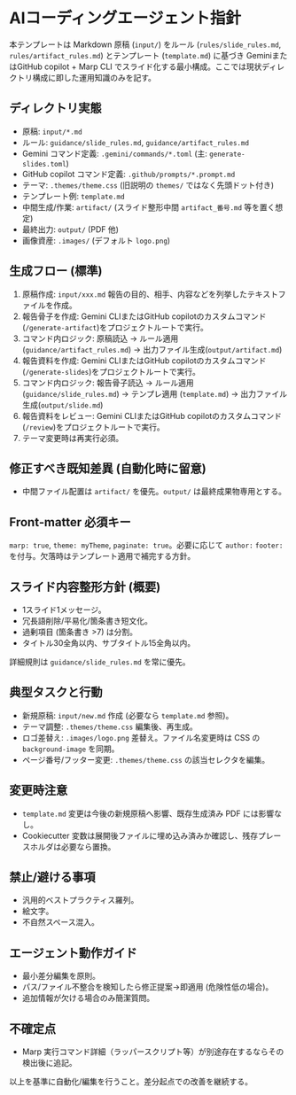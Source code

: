 # AIコーディングエージェント指針

本テンプレートは Markdown 原稿 (`input/`) をルール (`rules/slide_rules.md`, `rules/artifact_rules.md`) とテンプレート (`template.md`) に基づき GeminiまたはGitHub copilot + Marp CLI でスライド化する最小構成。ここでは現状ディレクトリ構成に即した運用知識のみを記す。

## ディレクトリ実態
- 原稿: `input/*.md`
- ルール: `guidance/slide_rules.md`, `guidance/artifact_rules.md`
- Gemini コマンド定義: `.gemini/commands/*.toml` (主: `generate-slides.toml`)
- GitHub copilot コマンド定義: `.github/prompts/*.prompt.md`
- テーマ: `.themes/theme.css` (旧説明の `themes/` ではなく先頭ドット付き)
- テンプレート例: `template.md`
- 中間生成/作業: `artifact/` (スライド整形中間 `artifact_番号.md` 等を置く想定)
- 最終出力: `output/` (PDF 他)
- 画像資産: `.images/` (デフォルト `logo.png`)

## 生成フロー (標準)
1. 原稿作成: `input/xxx.md` 報告の目的、相手、内容などを列挙したテキストファイルを作成。
2. 報告骨子を作成: Gemini CLIまたはGitHub copilotのカスタムコマンド(`/generate-artifact`)をプロジェクトルートで実行。
3. コマンド内ロジック: 原稿読込 → ルール適用 (`guidance/artifact_rules.md`) → 出力ファイル生成(`output/artifact.md`)
4. 報告資料を作成: Gemini CLIまたはGitHub copilotのカスタムコマンド(`/generate-slides`)をプロジェクトルートで実行。
5. コマンド内ロジック: 報告骨子読込 → ルール適用 (`guidance/slide_rules.md`) → テンプレ適用 (`template.md`) → 出力ファイル生成(`output/slide.md`)
6. 報告資料をレビュー: Gemini CLIまたはGitHub copilotのカスタムコマンド(`/review`)をプロジェクトルートで実行。
7. テーマ変更時は再実行必須。

## 修正すべき既知差異 (自動化時に留意)
- 中間ファイル配置は `artifact/` を優先。`output/` は最終成果物専用とする。

## Front‑matter 必須キー
`marp: true`, `theme: myTheme`, `paginate: true`。必要に応じて `author:` `footer:` を付与。欠落時はテンプレート適用で補完する方針。

## スライド内容整形方針 (概要)
- 1スライド1メッセージ。
- 冗長語削除/平易化/箇条書き短文化。
- 過剰項目 (箇条書き >7) は分割。
- タイトル30全角以内、サブタイトル15全角以内。

詳細規則は `guidance/slide_rules.md` を常に優先。

## 典型タスクと行動
- 新規原稿: `input/new.md` 作成 (必要なら `template.md` 参照)。
- テーマ調整: `.themes/theme.css` 編集後、再生成。
- ロゴ差替え: `.images/logo.png` 差替え。ファイル名変更時は CSS の `background-image` を同期。
- ページ番号/フッター変更: `.themes/theme.css` の該当セレクタを編集。

## 変更時注意
- `template.md` 変更は今後の新規原稿へ影響、既存生成済み PDF には影響なし。
- Cookiecutter 変数は展開後ファイルに埋め込み済みか確認し、残存プレースホルダは必要なら置換。

## 禁止/避ける事項
- 汎用的ベストプラクティス羅列。
- 絵文字。
- 不自然スペース混入。

## エージェント動作ガイド
- 最小差分編集を原則。
- パス/ファイル不整合を検知したら修正提案→即適用 (危険性低の場合)。
- 追加情報が欠ける場合のみ簡潔質問。

## 不確定点
- Marp 実行コマンド詳細（ラッパースクリプト等）が別途存在するならその検出後に追記。

以上を基準に自動化/編集を行うこと。差分起点での改善を継続する。